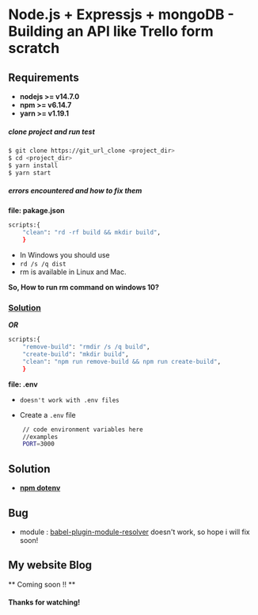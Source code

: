 # Node.js + Expressjs + mongoDB - Building an API like Trello form scratch

## Requirements

- **nodejs >= v14.7.0**
- **npm >= v6.14.7**
- **yarn >= v1.19.1**

##### clone project and run test

```bash
$ git clone https://git_url_clone <project_dir>
$ cd <project_dir>
$ yarn install
$ yarn start
```

##### errors encountered and how to fix them

**file: pakage.json**

```bash
scripts:{
    "clean": "rd -rf build && mkdir build",
    }
```

- In Windows you should use
- `rd /s /q dist`
- rm is available in Linux and Mac.

**So, How to run rm command on windows 10?**

### [Solution](https://stackoverflow.com/questions/41451884/how-to-run-rm-command-on-windows-10/41452647)

**_OR_**

```bash
scripts:{
    "remove-build": "rmdir /s /q build",
    "create-build": "mkdir build",
    "clean": "npm run remove-build && npm run create-build",
    }
```

**file: .env**

- `doesn't work with .env files`

- Create a `.env` file
```bash
    // code environment variables here
    //examples
    PORT=3000
```

## Solution

- **[npm dotenv](https://www.npmjs.com/package/dotenv)**

## Bug

- module : [babel-plugin-module-resolver](https://www.npmjs.com/package/babel-plugin-module-resolver) doesn't work, so hope i will fix soon!

## My website Blog

** Coming soon !! **

#### Thanks for watching!

